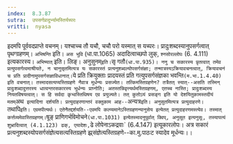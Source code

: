 ```yaml
---
index:  8.3.87
sutra:  उपसर्गप्रादुर्भ्यामस्तिर्यच्परः
vritti:  nyasa
---
```


इदमपि पूर्ववदप्राप्ते वचनम्। यश्चाच्च तौ यचौ, चचौ परो यस्मात् स यच्परः। प्रादुःशब्दस्यानुपसर्गत्वात् पृथग्ग्रहणम्। `अभिषन्ति` इति। `अस भुवि` (धा.पा.1065) अदादित्वाच्छपो लुक्, `श्नसोरल्लोपः` (6. 4.111) इत्यकारस्य। `अभिष्यात्` इति। लिङ्। अनुसुनम्` इति। `सृ गतौ` (धा.पा.935)।
ननु च सकारस्य प्रृतत्वात् तमेव प्रत्युपसर्गत्वमाश्रीयते, न चानुसृतमित्यत्र यः सकारस्तं प्रत्यनुशब्दल्योपसर्गसंज्ञा; तन्मात्रस्यऽक्रियावचनत्वात्, क्रियावचनं च प्रति प्रादीनामुपसर्गसज्ञाविधानात्। `ये प्रति क्रियुक्ताः प्रादयस्तं प्रति गत्युपसर्गसंज्ञका भवन्ति` (म.भा.1.4.40) इति वचनात्। तस्मादसत्यप्यस्तिग्रहणे नैवात्र मूर्धन्यः प्रसज्येत। तत्किमस्तिग्रहणेन? तत्रैतत् स्यात्--असति तस्मिन् प्रादुःशब्दादुत्तरस्य धात्वन्तरसकारस्य भूर्धन्यः प्राप्नोति; अतस्तन्निवृत्त्यर्थमस्तिग्रहणम्, एतच्च नास्ति; प्रादुःशब्दस्य नियतविषयत्वात्। स हि सर्वदा कृभ्वस्तिथिषय एव प्रयुज्यते। तत् कुतोऽयं प्रसङ्ग इति यो देशयितुकामस्तदीयं मतम् `अथ` इत्यादिना दर्शयति। प्रत्युदाहरणान्तरं वक्तुकाम आह--`अन्यत्र` इति। अनुसुतमित्यत्र प्रत्युदाहरणे। `तथापि` इति। एवमपीत्यर्थः। एतेनैतद्दर्शयति--एवमपि कल्प्यमानेऽस्तिग्रहणन्यानुसेय इत्येतत् प्रत्युदाहरणमस्त्येव। तस्मात् कर्त्तव्यमेवास्तिग्रहणम्। `षूङ् प्राणिगर्भविमोचने` (धा.पा.1031) इत्येतस्मादनुपूर्वात् क्विप्, अनुसूत इत्यनुसूः, तस्यापत्यं शुभ्रादित्वात् (4.1.123) ढक्, एयादेशः, `ढे लोपेनाऽकद्रवाः` (6.4.147) इत्यूकारलोपः। अत्र सकारं प्रत्यनुशब्दस्योपसर्गसंज्ञेत्यसत्यस्तिग्रहणे झ्र्संज्ञेत्यस्तिग्रहणे--का.मु.पाठःट स्यादेव मूर्धन्यः।।

